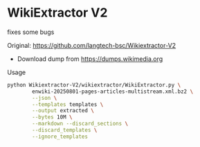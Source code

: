 # WikiExtractor V2

fixes some bugs

Original: https://github.com/langtech-bsc/Wikiextractor-V2

* Download dump from https://dumps.wikimedia.org

Usage
```bash
python Wikiextractor-V2/wikiextractor/WikiExtractor.py \
        enwiki-20250801-pages-articles-multistream.xml.bz2 \
        --json \
        --templates templates \
        --output extracted \
        --bytes 10M \
        --markdown --discard_sections \
        --discard_templates \
        --ignore_templates
```
